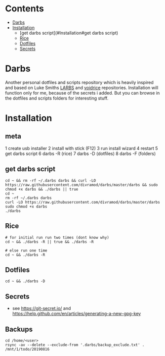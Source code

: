 # Contents
  - [Darbs](#Darbs)
  - [Installation](#Installation)
    - [get darbs script](#Installation#get darbs script)
    - [Rice](#rice)
    - [Dotfiles](#Installation#dotfiles)
    - [Secrets](#Installation#secrets)

# Darbs
Another personal dotfiles and scripts repository which is heavily inspired and based on Luke Smiths [LARBS](https://github.com/LukeSmithxyz/LARBS) and [voidrice](https://github.com/LukeSmithxyz/voidrice) repositories. Installation will function only for me, because of the secrets i added. But you can browse in the dotfiles and scripts folders for interesting stuff.

# Installation

## meta
1 create usb installer
2 install with stick (F12)
3 run install wizard
4 restart
5 get darbs script
6 darbs -R (rice)
7 darbs -D (dotfiles)
8 darbs -F (folders)

## get darbs script
```
cd ~ && rm -rf ~/.darbs darbs && curl -LO https://raw.githubusercontent.com/divramod/darbs/master/darbs && sudo chmod +x darbs && ./darbs || true
cd ~
rm -rf ~/.darbs darbs
curl -LO https://raw.githubusercontent.com/divramod/darbs/master/darbs
sudo chmod +x darbs
./darbs
```

## Rice
```
# for initial run run two times (dont know why)
cd ~ && ./darbs -R || true && ./darbs -R

# else run one time
cd ~ && ./darbs -R
```

## Dotfiles
```
cd ~ && ./darbs -D
```

## Secrets
* see https://git-secret.io/ and https://help.github.com/en/articles/generating-a-new-gpg-key

## Backups
```
cd /home/<user>
rsync -av --delete --exclude-from '.darbs/backup_exclude.txt' . /mnt/1/todo/20190816
```
